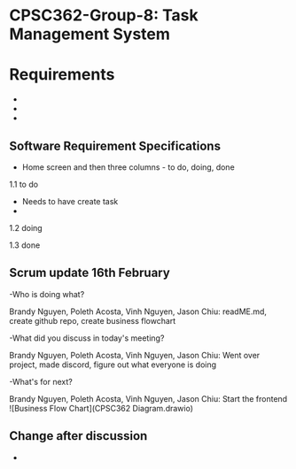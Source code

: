 # CPSC362-Group-8: Task Management System

# Requirements
-
-
-
## Software Requirement Specifications
- Home screen and then three columns - to do, doing, done

1.1 to do
- Needs to have create task
- 

1.2 doing

1.3 done

## Scrum update 16th February
-Who is doing what?

Brandy Nguyen, Poleth Acosta, Vinh Nguyen, Jason Chiu: readME.md, create github repo, create business flowchart

-What did you discuss in today's meeting?

Brandy Nguyen, Poleth Acosta, Vinh Nguyen, Jason Chiu: Went over project, made discord, figure out what everyone is doing

-What's for next?

Brandy Nguyen, Poleth Acosta, Vinh Nguyen, Jason Chiu: Start the frontend 
![Business Flow Chart](CPSC362 Diagram.drawio)
## Change after discussion
- 